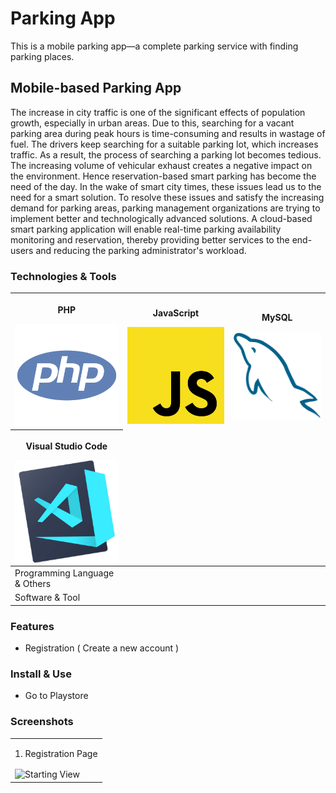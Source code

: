 # Parking App
This is a mobile parking app—a complete parking service with finding parking places. 

## Mobile-based Parking App
The increase in city traffic is one of the significant effects of population growth, especially in urban areas. Due to this, searching for a vacant parking area during peak hours is time-consuming and results in wastage of fuel. The drivers keep searching for a suitable parking lot, which increases traffic. As a result, the process of searching a parking lot becomes tedious. The increasing volume of vehicular exhaust creates a  negative impact on the environment. Hence reservation-based smart parking has become the need of the day. In the wake of smart city times, these issues lead us to the need for a smart solution. To resolve these issues and satisfy the increasing demand for parking areas,  parking management organizations are trying to implement better and technologically advanced solutions. A cloud-based smart parking application will enable real-time parking availability monitoring and reservation, thereby providing better services to the end-users and reducing the parking administrator's workload.

### Technologies & Tools
 
  <table>
        <thead>
            <tr>
                <th>
                    <p> PHP </p><img style="vertical-align:middle" alt="PHP"
                        src="https://github.com/HafizurRahman111/parking_app/blob/main/github_contents_parking/images/php.svg" />
                </th>
                <th>
                    <p> JavaScript </p><img style="vertical-align:middle" alt="Javascript"
                        src="https://github.com/HafizurRahman111/parking_app/blob/main/github_contents_parking/images/javascript.svg" />
                </th>
                <th>
                    <p> MySQL </p><img style="vertical-align:middle" alt="MySQL" src="https://github.com/HafizurRahman111/parking_app/blob/main/github_contents_parking/images/mysql.svg
                        " />
                </th>
            </tr>
            <tr>
                <th>
                    <p> Visual Studio Code </p><img style="vertical-align:middle" alt="Visual Studio Code"
                        src="https://github.com/HafizurRahman111/HafizurRahman111/blob/main/images/vscode.png" />
                </th>
            </tr>
        </thead>
        <tbody>
            <tr>
                <td> Programming Language & Others</td>
            </tr>
            <tr>
                <td> Software & Tool </td>
            </tr>
        </tbody>
    </table>


### Features
 - Registration ( Create a new account )
 
 
### Install & Use
 - Go to Playstore
 
### Screenshots

<table>
        <tr>
          <td><p>1. Registration Page </p><img style="vertical-align:middle" alt="Starting View" src="Screenshots/Screenshot 2020-01-18 12.23.12.png" /></td>
        </tr>
</table>

